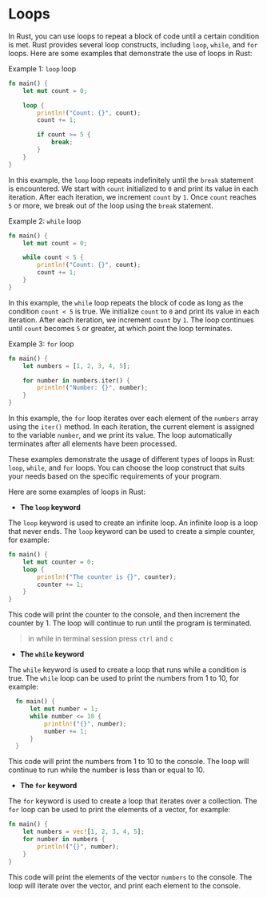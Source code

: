 # Loops

In Rust, you can use loops to repeat a block of code until a certain condition is met. Rust provides several loop constructs, including `loop`, `while`, and `for` loops. Here are some examples that demonstrate the use of loops in Rust:

Example 1: `loop` loop
```rust
fn main() {
    let mut count = 0;

    loop {
        println!("Count: {}", count);
        count += 1;

        if count >= 5 {
            break;
        }
    }
}
```

In this example, the `loop` loop repeats indefinitely until the `break` statement is encountered. We start with `count` initialized to `0` and print its value in each iteration. After each iteration, we increment `count` by `1`. Once `count` reaches `5` or more, we break out of the loop using the `break` statement.

Example 2: `while` loop
```rust
fn main() {
    let mut count = 0;

    while count < 5 {
        println!("Count: {}", count);
        count += 1;
    }
}
```

In this example, the `while` loop repeats the block of code as long as the condition `count < 5` is true. We initialize `count` to `0` and print its value in each iteration. After each iteration, we increment `count` by `1`. The loop continues until `count` becomes `5` or greater, at which point the loop terminates.

Example 3: `for` loop
```rust
fn main() {
    let numbers = [1, 2, 3, 4, 5];

    for number in numbers.iter() {
        println!("Number: {}", number);
    }
}
```

In this example, the `for` loop iterates over each element of the `numbers` array using the `iter()` method. In each iteration, the current element is assigned to the variable `number`, and we print its value. The loop automatically terminates after all elements have been processed.

These examples demonstrate the usage of different types of loops in Rust: `loop`, `while`, and `for` loops. You can choose the loop construct that suits your needs based on the specific requirements of your program.

Here are some examples of loops in Rust:

- **The `loop` keyword**

The `loop` keyword is used to create an infinite loop. An infinite loop is a loop that never ends. The `loop` keyword can be used to create a simple counter, for example:

```rust
fn main() {
    let mut counter = 0;
    loop {
        println!("The counter is {}", counter);
        counter += 1;
    }
}
 ```   

This code will print the counter to the console, and then increment the counter by 1. The loop will continue to run until the program is terminated.

> in while in terminal session press `ctrl` and `c`

- **The `while` keyword**

The `while` keyword is used to create a loop that runs while a condition is true. The `while` loop can be used to print the numbers from 1 to 10, for example:

```rust
  fn main() {
      let mut number = 1;
      while number <= 10 {
          println!("{}", number);
          number += 1;
      }
  }
 ```   

This code will print the numbers from 1 to 10 to the console. The loop will continue to run while the number is less than or equal to 10.

- **The `for` keyword**

The `for` keyword is used to create a loop that iterates over a collection. The `for` loop can be used to print the elements of a vector, for example:

```rust
fn main() {
    let numbers = vec![1, 2, 3, 4, 5];
    for number in numbers {
        println!("{}", number);
    }
}
```    

This code will print the elements of the vector `numbers` to the console. The loop will iterate over the vector, and print each element to the console.


